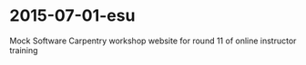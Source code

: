2015-07-01-esu
==============

Mock Software Carpentry workshop website for round 11 of online instructor training
